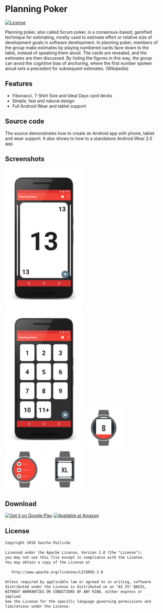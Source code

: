 # Planning Poker
[![License](http://img.shields.io/:license-apache-blue.svg)](http://www.apache.org/licenses/LICENSE-2.0.html)

Planning poker, also called Scrum poker, is a consensus-based, gamified technique for estimating, mostly used to estimate effort or relative size of development goals in software development. In planning poker, members of the group make estimates by playing numbered cards face-down to the table, instead of speaking them aloud. The cards are revealed, and the estimates are then discussed. By hiding the figures in this way, the group can avoid the cognitive bias of anchoring, where the first number spoken aloud sets a precedent for subsequent estimates. (Wikipedia)

## Features
- Fibonacci, T-Shirt Size and Ideal Days card decks
- Simple, fast and natural design
- Full Android Wear and tablet support

## Source code
The source demonstrates how to create an Android app with phone, tablet and wear support. It also shows to how to a standalone Android Wear 2.0 app.

## Screenshots
<img alt="Phone screenshot 1" src="assets/device-art/device-phone-portrait-1.png" width="256" />
<img alt="Phone screenshot 2" src="assets/device-art/device-phone-portrait-2.png" width="256" />
<img alt="Wear screenshot 3" src="assets/device-art/device-wear-round-1.png" width="128" />
<img alt="Wear screenshot 3" src="assets/device-art/device-wear-round-2.png" width="128" />
<img alt="Wear screenshot 3" src="assets/device-art/device-wear-square-1.png" width="128" />

## Download
<a href='https://play.google.com/store/apps/details?id=saschpe.poker&utm_source=global_co&utm_medium=prtnr&utm_content=Mar2515&utm_campaign=PartBadge&pcampaignid=MKT-Other-global-all-co-prtnr-py-PartBadge-Mar2515-1'><img alt='Get it on Google Play' src='https://play.google.com/intl/en_us/badges/images/generic/en_badge_web_generic.png' height="80"/></a>
<a href='http://www.amazon.com/gp/product/B01N1ERDH5/ref=saschpe.poker'><img alt='Available at Amazon' src='https://images-na.ssl-images-amazon.com/images/G/01/mobile-apps/devportal2/res/images/amazon-underground-app-us-black.png' /></a>

## License

    Copyright 2016 Sascha Peilicke

    Licensed under the Apache License, Version 2.0 (the "License");
    you may not use this file except in compliance with the License.
    You may obtain a copy of the License at

       http://www.apache.org/licenses/LICENSE-2.0

    Unless required by applicable law or agreed to in writing, software
    distributed under the License is distributed on an "AS IS" BASIS,
    WITHOUT WARRANTIES OR CONDITIONS OF ANY KIND, either express or implied.
    See the License for the specific language governing permissions and
    limitations under the License.
